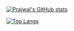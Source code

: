 [![Prajwal's GitHub stats](https://github-readme-stats.vercel.app/api?username=snprajwal&count_private=true&include_all_commits=true&hide_title=true&show_icons=true&theme=gruvbox)](https://github.com/snprajwal?tab=repositories)

[![Top Langs](https://github-readme-stats.vercel.app/api/top-langs/?username=snprajwal&layout=compact)](https://github.com/snprajwal?tab=repositories)
